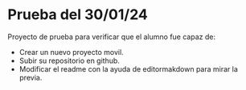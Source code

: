 # Prueba del 30/01/24

Proyecto de prueba para verificar que el alumno fue capaz de:

* Crear un nuevo proyecto movil.
* Subir su repositorio en github.
* Modificar el readme con la ayuda de editormakdown para mirar la previa.
